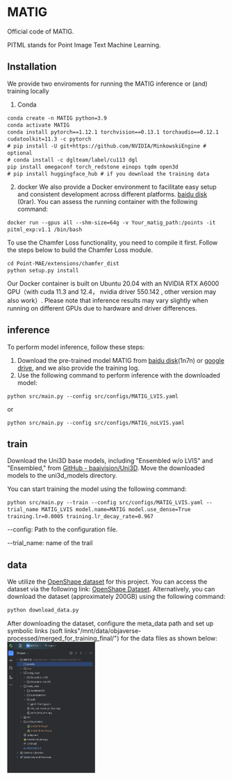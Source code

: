 # MATIG
Official code of MATIG.

PITML stands for Point Image Text Machine Learning.

## Installation
We provide two enviroments for running the MATIG inference or (and) training locally
1. Conda 
```
conda create -n MATIG python=3.9
conda activate MATIG 
conda install pytorch==1.12.1 torchvision==0.13.1 torchaudio==0.12.1 cudatoolkit=11.3 -c pytorch
# pip install -U git+https://github.com/NVIDIA/MinkowskiEngine # optional
# conda install -c dglteam/label/cu113 dgl
pip install omegaconf torch_redstone einops tqdm open3d 
# pip install huggingface_hub # if you download the training data
```


2. docker
We also provide a Docker environment to facilitate easy setup and consistent development across different platforms. [baidu disk](https://pan.baidu.com/s/1qPU4x-R1fxJli_qNmfTFKg) (0rar). You can assess the running container with the following command:
```shell
docker run --gpus all --shm-size=64g -v Your_matig_path:/points -it pitml_exp:v1.1 /bin/bash
```
To use the Chamfer Loss functionality, you need to compile it first. Follow the steps below to build the Chamfer Loss module.
```shell
cd Point-MAE/extensions/chamfer_dist
python setup.py install
```
Our Docker container is built on Ubuntu 20.04 with an NVIDIA RTX A6000 GPU（with cuda 11.3 and 12.4， nvidia driver 550.142 , other version may also work）. Please note that inference results may vary slightly when running on different GPUs due to hardware and driver differences.

## inference
To perform model inference, follow these steps:
1. Download the pre-trained model MATIG from [baidu disk](https://pan.baidu.com/s/1lw2L7BCpvp21hlOtbEGv2A)(1n7n) or [google drive](https://drive.google.com/drive/folders/19Xt45384v1vX6PExgD5cVwAPzSefiAUL), and we also provide the training log.
2. Use the following command to perform inference with the downloaded model:
```shell
python src/main.py --config src/configs/MATIG_LVIS.yaml
```
or
```shell
python src/main.py --config src/configs/MATIG_noLVIS.yaml
```

## train
Download the Uni3D base models, including "Ensembled w/o LVIS" and "Ensembled," from [GitHub - baaivision/Uni3D](https://github.com/baaivision/Uni3D). Move the downloaded models to the uni3d_models directory.

You can start training the model using the following command:
```shell
python src/main.py --train --config src/configs/MATIG_LVIS.yaml --trial_name MATIG_LVIS model.name=MATIG model.use_dense=True training.lr=0.0005 training.lr_decay_rate=0.967
```
--config: Path to the configuration file.

--trial_name: name of the trail

## data
We utilize the [OpenShape dataset](https://github.com/Colin97/OpenShape_code) for this project. You can access the dataset via the following link:
[OpenShape Dataset](https://huggingface.co/datasets/OpenShape/openshape-training-data/tree/main). 
Alternatively, you can download the dataset (approximately 200GB) using the following command:
```python
python download_data.py
```

After downloading the dataset, configure the meta_data path and set up symbolic links (soft links"/mnt/data/objaverse-processed/merged_for_training_final/") for the data files as shown below:
<img src="assets/matig_structure.png" alt="png" width="40%">

